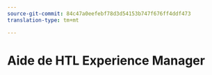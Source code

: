 ```yaml
---
source-git-commit: 84c47a0eefebf78d3d54153b747f676ff4ddf473
translation-type: tm+mt

---
```


# Aide de HTL Experience Manager
